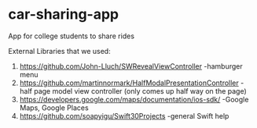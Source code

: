 # car-sharing-app
App for college students to share rides


External Libraries that we used:
1. https://github.com/John-Lluch/SWRevealViewController
  -hamburger menu 
2. https://github.com/martinnormark/HalfModalPresentationController
  -half page model view controller (only comes up half way on the page)
3. https://developers.google.com/maps/documentation/ios-sdk/
  -Google Maps, Google Places
4. https://github.com/soapyigu/Swift30Projects
  -general Swift help 


